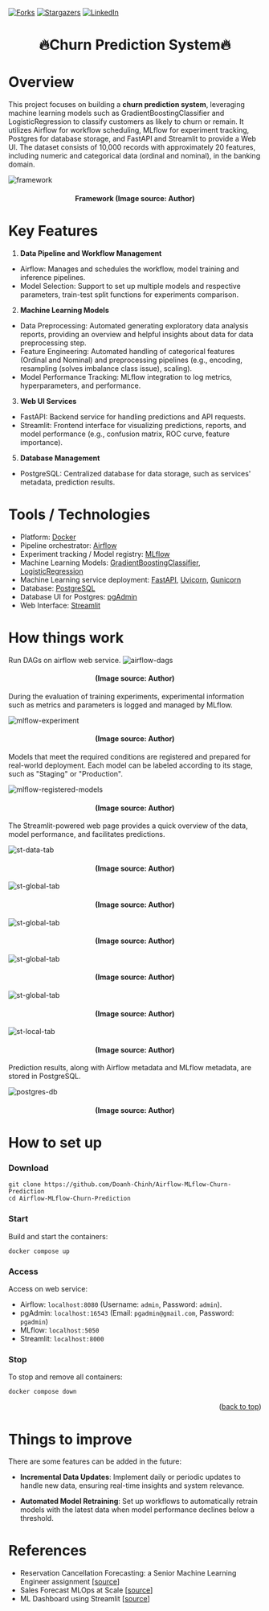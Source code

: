 <a name="readme-top"></a>

[![Forks][forks-shield]][forks-url]
[![Stargazers][stars-shield]][stars-url]
[![LinkedIn][linkedin-shield]][linkedin-url]

<h1 align="center">🔥Churn Prediction System🔥</h1>

# Overview
This project focuses on building a **churn prediction system**, leveraging machine learning models such as GradientBoostingClassifier and LogisticRegression to classify customers as likely to churn or remain. It utilizes Airflow for workflow scheduling, MLflow for experiment tracking, Postgres for database storage, and FastAPI and Streamlit to provide a Web UI. The dataset consists of 10,000 records with approximately 20 features, including numeric and categorical data (ordinal and nominal), in the banking domain.

![framework](assets/framework-churn-prediction.png)
<h4 align="center">Framework (Image source: Author)</h4>

# Key Features
1. **Data Pipeline and Workflow Management**
- Airflow: Manages and schedules the workflow, model training and inference pipelines.
- Model Selection: Support to set up multiple models and respective parameters, train-test split functions for experiments comparison.
2. **Machine Learning Models**
- Data Preprocessing: Automated generating exploratory data analysis reports, providing an overview and helpful insights about data for data preprocessing step.
- Feature Engineering: Automated handling of categorical features (Ordinal and Nominal) and preprocessing pipelines (e.g., encoding, resampling (solves imbalance class issue), scaling).
- Model Performance Tracking: MLflow integration to log metrics, hyperparameters, and performance.
3. **Web UI Services**
- FastAPI: Backend service for handling predictions and API requests.
- Streamlit: Frontend interface for visualizing predictions, reports, and model performance (e.g., confusion matrix, ROC curve, feature importance).
5. **Database Management**
- PostgreSQL: Centralized database for data storage, such as services' metadata, prediction results.
# Tools / Technologies
- Platform: [Docker](https://www.docker.com/)
- Pipeline orchestrator: [Airflow](https://airflow.apache.org/)
- Experiment tracking / Model registry: [MLflow](https://mlflow.org/)
- Machine Learning Models: [GradientBoostingClassifier](https://scikit-learn.org/stable/modules/generated/sklearn.ensemble.GradientBoostingClassifier.html), [LogisticRegression](https://scikit-learn.org/1.5/modules/generated/sklearn.linear_model.LogisticRegression.html)
- Machine Learning service deployment: [FastAPI](https://fastapi.tiangolo.com/), [Uvicorn](https://www.uvicorn.org/), [Gunicorn](https://gunicorn.org/)
- Database: [PostgreSQL](https://www.postgresql.org/)
- Database UI for Postgres: [pgAdmin](https://www.pgadmin.org/)
- Web Interface: [Streamlit](https://streamlit.io/)

# How things work

Run DAGs on airflow web service.
![airflow-dags](assets/airflow-dags.png)
<h4 align="center">(Image source: Author)</h4>

During the evaluation of training experiments, experimental information such as metrics and parameters is logged and managed by MLflow.

![mlflow-experiment](assets/mlflow-experiments.png)
<h4 align="center">(Image source: Author)</h4>

Models that meet the required conditions are registered and prepared for real-world deployment. Each model can be labeled according to its stage, such as "Staging" or "Production".

![mlflow-registered-models](assets/mlflow-resgistered-models.png)
<h4 align="center">(Image source: Author)</h4>

The Streamlit-powered web page provides a quick overview of the data, model performance, and facilitates predictions.

![st-data-tab](assets/st-data-tab.png)
<h4 align="center">(Image source: Author)</h4>

![st-global-tab](assets/st-glper1.png)
<h4 align="center">(Image source: Author)</h4>

![st-global-tab](assets/st-glper2.png)
<h4 align="center">(Image source: Author)</h4>

![st-global-tab](assets/st-glper3.png)
<h4 align="center">(Image source: Author)</h4>

![st-global-tab](assets/st-glper4.png)
<h4 align="center">(Image source: Author)</h4>

![st-local-tab](assets/st-loper1.png)
<h4 align="center">(Image source: Author)</h4>

Prediction results, along with Airflow metadata and MLflow metadata, are stored in PostgreSQL.

![postgres-db](assets/postgre-db.png)
<h4 align="center">(Image source: Author)</h4>


# How to set up
### Download
```
git clone https://github.com/Doanh-Chinh/Airflow-MLflow-Churn-Prediction
cd Airflow-MLflow-Churn-Prediction
```
### Start
Build and start the containers:
```
docker compose up
```
### Access
Access on web service:

- Airflow: `localhost:8080` (Username: `admin`, Password: `admin`).  
- pgAdmin: `localhost:16543` (Email: `pgadmin@gmail.com`, Password: `pgadmin`)
- MLflow: `localhost:5050`
- Streamlit: `localhost:8000`
### Stop
To stop and remove all containers:
```
docker compose down
```


<p align="right">(<a href="#readme-top">back to top</a>)</p>

# Things to improve
There are some features can be added in the future:
- **Incremental Data Updates**: Implement daily or periodic updates to handle new data, ensuring real-time insights and system relevance.

- **Automated Model Retraining**: Set up workflows to automatically retrain models with the latest data when model performance declines below a threshold.
# References
- Reservation Cancellation Forecasting: a Senior Machine Learning Engineer assignment [[source](https://github.com/jeremyarancio/reservation_cancellation_prediction)]
- Sales Forecast MLOps at Scale [[source](https://github.com/jomariya23156/sales-forecast-mlops-at-scale/tree/master)]
- ML Dashboard using Streamlit [[source](https://www.youtube.com/watch?v=gdNknCDf2LU)]


<!-- Badges -->
[forks-shield]: https://img.shields.io/github/forks/Doanh-Chinh/Airflow-ETL-AdventureWorks.svg?style=for-the-badge
[forks-url]: https://github.com/Doanh-Chinh/Airflow-ETL-AdventureWorks/network/members
[stars-shield]: https://img.shields.io/github/stars/Doanh-Chinh/Airflow-ETL-AdventureWorks.svg?style=for-the-badge
[stars-url]: https://github.com/Doanh-Chinh/Airflow-ETL-AdventureWorks/stargazers
[linkedin-shield]: https://img.shields.io/badge/LinkedIn-Profile-blue?style=for-the-badge&logo=linkedin
[linkedin-url]: https://www.linkedin.com/in/chinh-luong-doanh/